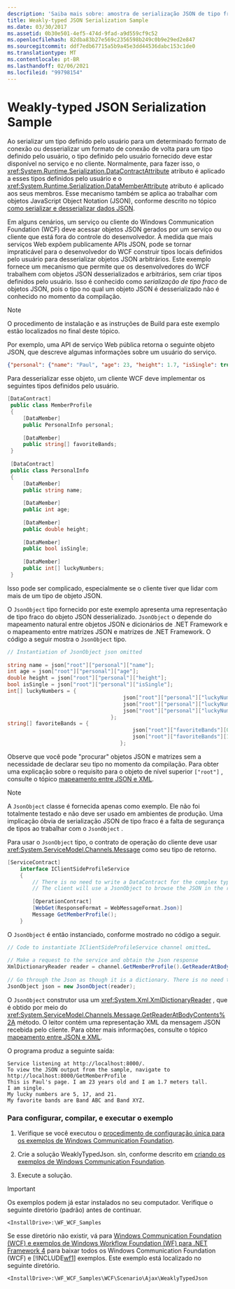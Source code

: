 ```yaml
---
description: 'Saiba mais sobre: amostra de serialização JSON de tipo fraco'
title: Weakly-typed JSON Serialization Sample
ms.date: 03/30/2017
ms.assetid: 0b30e501-4ef5-474d-9fad-a9d559cf9c52
ms.openlocfilehash: 82dba83b27e569c2356598b249c0b9e29ed2e847
ms.sourcegitcommit: ddf7edb67715a5b9a45e3dd44536dabc153c1de0
ms.translationtype: MT
ms.contentlocale: pt-BR
ms.lasthandoff: 02/06/2021
ms.locfileid: "99798154"
---
```

# <a name="weakly-typed-json-serialization-sample"></a>Weakly-typed JSON Serialization Sample

Ao serializar um tipo definido pelo usuário para um determinado formato de conexão ou desserializar um formato de conexão de volta para um tipo definido pelo usuário, o tipo definido pelo usuário fornecido deve estar disponível no serviço e no cliente. Normalmente, para fazer isso, o <xref:System.Runtime.Serialization.DataContractAttribute> atributo é aplicado a esses tipos definidos pelo usuário e o <xref:System.Runtime.Serialization.DataMemberAttribute> atributo é aplicado aos seus membros. Esse mecanismo também se aplica ao trabalhar com objetos JavaScript Object Notation (JSON), conforme descrito no tópico [como serializar e desserializar dados JSON](../feature-details/how-to-serialize-and-deserialize-json-data.md).  
  
 Em alguns cenários, um serviço ou cliente do Windows Communication Foundation (WCF) deve acessar objetos JSON gerados por um serviço ou cliente que está fora do controle do desenvolvedor. À medida que mais serviços Web expõem publicamente APIs JSON, pode se tornar impraticável para o desenvolvedor do WCF construir tipos locais definidos pelo usuário para desserializar objetos JSON arbitrários. Este exemplo fornece um mecanismo que permite que os desenvolvedores do WCF trabalhem com objetos JSON desserializados e arbitrários, sem criar tipos definidos pelo usuário. Isso é conhecido como *serialização de tipo fraco* de objetos JSON, pois o tipo no qual um objeto JSON é desserializado não é conhecido no momento da compilação.  
  
> [!NOTE]
> O procedimento de instalação e as instruções de Build para este exemplo estão localizados no final deste tópico.  
  
 Por exemplo, uma API de serviço Web pública retorna o seguinte objeto JSON, que descreve algumas informações sobre um usuário do serviço.  
  
```json  
{"personal": {"name": "Paul", "age": 23, "height": 1.7, "isSingle": true, "luckyNumbers": [5,17,21]}, "favoriteBands": ["Band ABC", "Band XYZ"]}  
```  
  
 Para desserializar esse objeto, um cliente WCF deve implementar os seguintes tipos definidos pelo usuário.  
  
```csharp  
[DataContract]  
 public class MemberProfile  
 {  
     [DataMember]  
     public PersonalInfo personal;  
  
     [DataMember]  
     public string[] favoriteBands;  
 }  
  
 [DataContract]  
 public class PersonalInfo  
 {  
     [DataMember]  
     public string name;  
  
     [DataMember]  
     public int age;  
  
     [DataMember]  
     public double height;  
  
     [DataMember]  
     public bool isSingle;  
  
     [DataMember]  
     public int[] luckyNumbers;  
 }  
```  
  
 Isso pode ser complicado, especialmente se o cliente tiver que lidar com mais de um tipo de objeto JSON.  
  
 O `JsonObject` tipo fornecido por este exemplo apresenta uma representação de tipo fraco do objeto JSON desserializado. `JsonObject` o depende do mapeamento natural entre objetos JSON e dicionários de .NET Framework e o mapeamento entre matrizes JSON e matrizes de .NET Framework. O código a seguir mostra o `JsonObject` tipo.  
  
```csharp  
// Instantiation of JsonObject json omitted  
  
string name = json["root"]["personal"]["name"];  
int age = json["root"]["personal"]["age"];  
double height = json["root"]["personal"]["height"];  
bool isSingle = json["root"]["personal"]["isSingle"];  
int[] luckyNumbers = {  
                                     json["root"]["personal"]["luckyNumbers"][0],  
                                     json["root"]["personal"]["luckyNumbers"][1],  
                                     json["root"]["personal"]["luckyNumbers"][2]
                                 };  
string[] favoriteBands = {  
                                        json["root"]["favoriteBands"][0],  
                                        json["root"]["favoriteBands"][1]  
                                    };  
```  
  
 Observe que você pode "procurar" objetos JSON e matrizes sem a necessidade de declarar seu tipo no momento da compilação. Para obter uma explicação sobre o requisito para o objeto de nível superior `["root"]` , consulte o tópico [mapeamento entre JSON e XML](../feature-details/mapping-between-json-and-xml.md).  
  
> [!NOTE]
> A `JsonObject` classe é fornecida apenas como exemplo. Ele não foi totalmente testado e não deve ser usado em ambientes de produção. Uma implicação óbvia de serialização JSON de tipo fraco é a falta de segurança de tipos ao trabalhar com o `JsonObject` .  
  
 Para usar o `JsonObject` tipo, o contrato de operação do cliente deve usar <xref:System.ServiceModel.Channels.Message> como seu tipo de retorno.  
  
```csharp  
[ServiceContract]  
    interface IClientSideProfileService  
    {  
        // There is no need to write a DataContract for the complex type returned by the service.  
        // The client will use a JsonObject to browse the JSON in the received message.  
  
        [OperationContract]  
        [WebGet(ResponseFormat = WebMessageFormat.Json)]  
        Message GetMemberProfile();  
    }  
```  
  
 O `JsonObject` é então instanciado, conforme mostrado no código a seguir.  
  
```csharp  
// Code to instantiate IClientSideProfileService channel omitted…  
  
// Make a request to the service and obtain the Json response  
XmlDictionaryReader reader = channel.GetMemberProfile().GetReaderAtBodyContents();  
  
// Go through the Json as though it is a dictionary. There is no need to map it to a .NET CLR type.  
JsonObject json = new JsonObject(reader);  
```  
  
 O `JsonObject` construtor usa um <xref:System.Xml.XmlDictionaryReader> , que é obtido por meio do <xref:System.ServiceModel.Channels.Message.GetReaderAtBodyContents%2A> método. O leitor contém uma representação XML da mensagem JSON recebida pelo cliente. Para obter mais informações, consulte o tópico [mapeamento entre JSON e XML](../feature-details/mapping-between-json-and-xml.md).  
  
 O programa produz a seguinte saída:  
  
```console  
Service listening at http://localhost:8000/.  
To view the JSON output from the sample, navigate to http://localhost:8000/GetMemberProfile  
This is Paul's page. I am 23 years old and I am 1.7 meters tall.  
I am single.  
My lucky numbers are 5, 17, and 21.  
My favorite bands are Band ABC and Band XYZ.  
```  
  
### <a name="to-set-up-build-and-run-the-sample"></a>Para configurar, compilar, e executar o exemplo  
  
1. Verifique se você executou o [procedimento de configuração única para os exemplos de Windows Communication Foundation](one-time-setup-procedure-for-the-wcf-samples.md).  
  
2. Crie a solução WeaklyTypedJson. sln, conforme descrito em [criando os exemplos de Windows Communication Foundation](building-the-samples.md).  
  
3. Execute a solução.  
  
> [!IMPORTANT]
> Os exemplos podem já estar instalados no seu computador. Verifique o seguinte diretório (padrão) antes de continuar.  
>
> `<InstallDrive>:\WF_WCF_Samples`  
>
> Se esse diretório não existir, vá para [Windows Communication Foundation (WCF) e exemplos de Windows Workflow Foundation (WF) para .NET Framework 4](https://www.microsoft.com/download/details.aspx?id=21459) para baixar todos os Windows Communication Foundation (WCF) e [!INCLUDE[wf1](../../../../includes/wf1-md.md)] exemplos. Este exemplo está localizado no seguinte diretório.  
>
> `<InstallDrive>:\WF_WCF_Samples\WCF\Scenario\Ajax\WeaklyTypedJson`  

